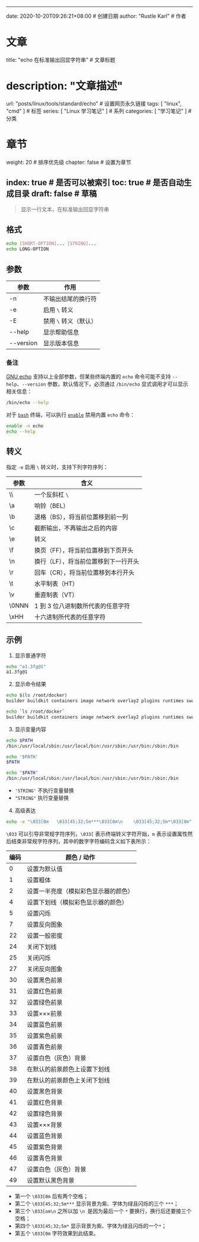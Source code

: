 ---
date: 2020-10-20T09:26:21+08:00  # 创建日期
author: "Rustle Karl"  # 作者

# 文章
title: "echo 在标准输出回显字符串"  # 文章标题
# description: "文章描述"
url:  "posts/linux/tools/standard/echo"  # 设置网页永久链接
tags: [ "linux", "cmd" ]  # 标签
series: [ "Linux 学习笔记" ]  # 系列
categories: [ "学习笔记" ]  # 分类

# 章节
weight: 20 # 排序优先级
chapter: false  # 设置为章节

index: true  # 是否可以被索引
toc: true  # 是否自动生成目录
draft: false  # 草稿
----

> 显示一行文本，在标准输出回显字符串

## 格式

```bash
echo [SHORT-OPTION]... [STRING]...
echo LONG-OPTION
```

## 参数

| 参数 | 作用 |
| -------- | -------- |
| -n | 不输出结尾的换行符 |
| -e | 启用 `\` 转义 |
| -E | 禁用 `\` 转义（默认）|
| --help | 显示帮助信息 |
| --version | 显示版本信息 |

### 备注

[GNU echo](http://linux.die.net/man/1/echo) 支持以上全部参数，但某些终端内置的 `echo` 命令可能不支持 `--help`、`--version` 参数，默认情况下，必须通过 `/bin/echo` 显式调用才可以显示相关信息：

```bash
/bin/echo --help
```

对于 [`bash`](https://www.gnu.org/savannah-checkouts/gnu/bash/manual/bash.html) 终端，可以执行 [`enable`](https://www.gnu.org/savannah-checkouts/gnu/bash/manual/bash.html#index-enable) 禁用内置 `echo` 命令：

```bash
enable -n echo
echo --help
```

## 转义

指定 `-e` 启用 `\` 转义时，支持下列字符序列：

| 参数  | 含义                                 |
| ----- | ------------------------------------ |
| \\\   | 一个反斜杠 `\`                       |
| \a    | 响铃（BEL）                          |
| \b    | 退格（BS），将当前位置移到前一列     |
| \c    | 截断输出，不再输出之后的内容         |
| \e    | 转义                                 |
| \f    | 换页（FF），将当前位置移到下页开头   |
| \n    | 换行（LF），将当前位置移到下一行开头 |
| \r    | 回车（CR），将当前位置移到本行开头   |
| \t    | 水平制表（HT）                       |
| \v    | 垂直制表（VT）                       |
| \0NNN | 1 到 3 位八进制数所代表的任意字符    |
| \xHH  | 十六进制所代表的任意字符             |

## 示例

1. 显示普通字符

```bash
echo "a1.3fg@1"
a1.3fg@1
```

2. 显示命令结果

```bash
echo $(ls /root/docker)
builder buildkit containers image network overlay2 plugins runtimes swarm tmp trust volumes
```

```bash
echo `ls /root/docker`
builder buildkit containers image network overlay2 plugins runtimes swarm tmp trust volumes
```

3. 显示变量内容

```bash
echo $PATH
/bin:/usr/local/sbin:/usr/local/bin:/usr/sbin:/usr/bin:/sbin:/bin

echo '$PATH'
$PATH

echo "$PATH"
/bin:/usr/local/sbin:/usr/local/bin:/usr/sbin:/usr/bin:/sbin:/bin
```

- `'STRING'` 不执行变量替换
- `"STRING"` 执行变量替换

4. 高级表达

```bash
echo -e "\033[0m   \033[45;32;5m***\033[0m\n    \033[45;32;5m*\033[0m"
```

`\033` 可以引导非常规字符序列，`\033[` 表示终端转义字符开始，`m` 表示设置属性然后结束非常规字符序列，其中的数字字符编码含义如下表所示：

| 编码 | 颜色 / 动作 |
| ---- | -------- |
| 0 | 设置为默认值 |
| 1 | 设置粗体 |
| 2 | 设置一半亮度（模拟彩色显示器的颜色）|
| 4 | 设置下划线（模拟彩色显示器的颜色） |
| 5 | 设置闪烁 |
| 7 | 设置反向图象 |
| 22 | 设置一般密度 |
| 24 | 关闭下划线 |
| 25 | 关闭闪烁 |
| 27 | 关闭反向图象 |
| 30 | 设置黑色前景 |
| 31 | 设置红色前景 |
| 32 | 设置绿色前景 |
| 33 | 设置×××前景 |
| 34 | 设置蓝色前景 |
| 35 | 设置紫色前景 |
| 36 | 设置青色前景 |
| 37 | 设置白色（灰色）背景 |
| 38 | 在默认的前景颜色上设置下划线 |
| 39 | 在默认的前景颜色上关闭下划线 |
| 40 | 设置黑色背景 |
| 41 | 设置红色背景 |
| 42 | 设置绿色背景 |
| 43 | 设置×××背景 |
| 44 | 设置蓝色背景 |
| 45 | 设置紫色背景 |
| 46 | 设置青色背景 |
| 47 | 设置白色（灰色）背景 |
| 49 | 设置默认黑色背景 |

- 第一个 `\033[0m` 后有两个空格；
- 第二个 `\033[45;32;5m***` 显示背景为紫、字体为绿且闪烁的三个 `***`；
- 第三个 `\033[om\n` 之所以加 `\n `是因为最后一个 `*` 要换行，换行后还要接三个空格；
- 第四个 `\033[45;32;5m*` 显示背景为紫、字体为绿且闪烁的一个`*`；
- 第五个 `\033[0m` 字符效果到此结束。
